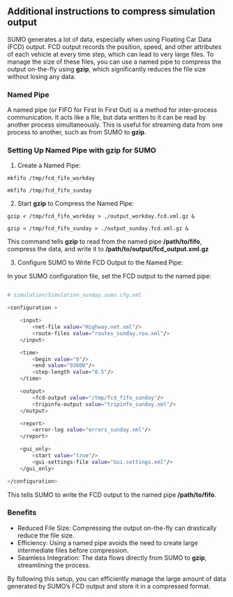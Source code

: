 ## Additional instructions to compress simulation output

SUMO generates a lot of data, especially when using Floating Car Data (FCD) output. FCD output records the position, speed, and other attributes of each vehicle at every time step, which can lead to very large files. To manage the size of these files, you can use a named pipe to compress the output on-the-fly using **gzip**, which significantly reduces the file size without losing any data.


### Named Pipe

A named pipe (or FIFO for First In First Out) is a method for inter-process communication. It acts like a file, but data written to it can be read by another process simultaneously. This is useful for streaming data from one process to another, such as from SUMO to **gzip**.


### Setting Up Named Pipe with gzip for SUMO

1. Create a Named Pipe:

```shell
mkfifo /tmp/fcd_fifo_workday

mkfifo /tmp/fcd_fifo_sunday

```

2. Start **gzip** to Compress the Named Pipe:

```shell
gzip < /tmp/fcd_fifo_workday > ./output_workday.fcd.xml.gz &

gzip < /tmp/fcd_fifo_sunday > ./output_sunday.fcd.xml.gz &

```

This command tells **gzip** to read from the named pipe **/path/to/fifo**, compress the data, and write it to **/path/to/output/fcd_output.xml.gz**

3. Configure SUMO to Write FCD Output to the Named Pipe:

In your SUMO configuration file, set the FCD output to the named pipe:

```bash filename="simulation/Simulation_sunday.sumo.cfg.xml"

# simulation/Simulation_sunday.sumo.cfg.xml

<configuration >

    <input>
        <net-file value="Highway.net.xml"/>
        <route-files value="routes_sunday.rou.xml"/>
    </input>

    <time>
        <begin value="0"/>
        <end value="93600"/>
        <step-length value="0.5"/>
    </time>

    <output>
        <fcd-output value="/tmp/fcd_fifo_sunday"/>
        <tripinfo-output value="tripinfo_sunday.xml"/>
    </output>

    <report>
        <error-log value="errors_sunday.xml"/>
    </report>

    <gui_only>
        <start value="true"/>
        <gui-settings-file value="Gui.settings.xml"/>
    </gui_only>

</configuration>

```

This tells SUMO to write the FCD output to the named pipe **/path/to/fifo**.


### Benefits
 - Reduced File Size: Compressing the output on-the-fly can drastically reduce the file size.
 - Efficiency: Using a named pipe avoids the need to create large intermediate files before compression.
 - Seamless Integration: The data flows directly from SUMO to **gzip**, streamlining the process.


 By following this setup, you can efficiently manage the large amount of data generated by SUMO’s FCD output and store it in a compressed format.